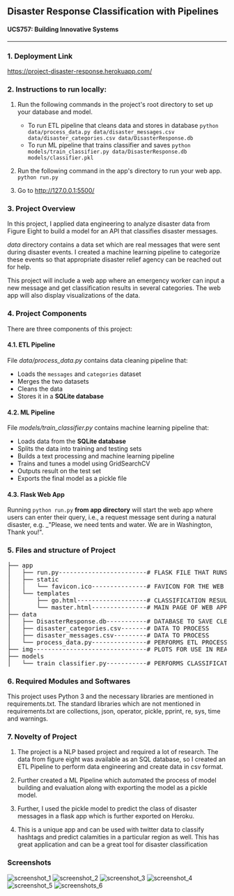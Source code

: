 ## Disaster Response Classification with Pipelines
#### UCS757: Building Innovative Systems
<hr>

### 1. Deployment Link
https://project-disaster-response.herokuapp.com/

### 2. Instructions to run locally:
1. Run the following commands in the project's root directory to set up your database and model.

    - To run ETL pipeline that cleans data and stores in database
        `python data/process_data.py data/disaster_messages.csv data/disaster_categories.csv data/DisasterResponse.db`
    - To run ML pipeline that trains classifier and saves
        `python models/train_classifier.py data/DisasterResponse.db models/classifier.pkl`
    
2. Run the following command in the app's directory to run your web app.
    `python run.py`

3. Go to http://127.0.0.1:5500/

### 3. Project Overview
In this project, I applied data engineering to analyze disaster data from Figure Eight to build a model for an API that classifies disaster messages.

_data_ directory contains a data set which are real messages that were sent during disaster events. I created a machine learning pipeline to categorize these events so that appropriate disaster relief agency can be reached out for help.

This project will include a web app where an emergency worker can input a new message and get classification results in several categories. The web app will also display visualizations of the data.

### 4. Project Components
There are three components of this project:

#### 4.1. ETL Pipeline

File _data/process_data.py_ contains data cleaning pipeline that:

- Loads the `messages` and `categories` dataset
- Merges the two datasets
- Cleans the data
- Stores it in a **SQLite database**

#### 4.2. ML Pipeline

File _models/train_classifier.py_ contains machine learning pipeline that:

- Loads data from the **SQLite database**
- Splits the data into training and testing sets
- Builds a text processing and machine learning pipeline
- Trains and tunes a model using GridSearchCV
- Outputs result on the test set
- Exports the final model as a pickle file

#### 4.3. Flask Web App

Running `python run.py` **from app directory** will start the web app where users can enter their query, i.e., a request message sent during a natural disaster, e.g. _"Please, we need tents and water. We are in Washington, Thank you!".

### 5. Files and structure of Project

<pre>
├── app
│   ├── run.py------------------------# FLASK FILE THAT RUNS APP
│   ├── static
│   │   └── favicon.ico---------------# FAVICON FOR THE WEB APP
│   └── templates
│       ├── go.html-------------------# CLASSIFICATION RESULT PAGE OF WEB APP
│       └── master.html---------------# MAIN PAGE OF WEB APP
├── data
│   ├── DisasterResponse.db-----------# DATABASE TO SAVE CLEANED DATA TO
│   ├── disaster_categories.csv-------# DATA TO PROCESS
│   ├── disaster_messages.csv---------# DATA TO PROCESS
│   └── process_data.py---------------# PERFORMS ETL PROCESS
├── img-------------------------------# PLOTS FOR USE IN README AND THE WEB APP
├── models
│   └── train_classifier.py-----------# PERFORMS CLASSIFICATION TASK
</pre>

### 6. Required Modules and Softwares
This project uses Python 3 and the necessary libraries are mentioned in requirements.txt. The standard libraries which are not mentioned in requirements.txt are collections, json, operator, pickle, pprint, re, sys, time and warnings.


### 7. Novelty of Project
1. The project is a NLP based project and required a lot of research. The data from figure eight was available as an SQL database, so I created an ETL Pipeline to perform data engineering and create data in csv format.

2. Further created a ML Pipeline which automated the process of model building and evaluation along with exporting the model as a pickle model.

3. Further, I used the pickle model to predict the class of disaster messages in a flask app which is further exported on Heroku. 

4. This is a unique app and can be used with twitter data to classify hashtags and predict calamities in a particular region as well. This has great application and can be a great tool for disaster classification 

### Screenshots

![screenshot_1](https://user-images.githubusercontent.com/43378659/142759729-07ee8800-2851-448f-bb7c-50f13a51538f.JPG)
![screenshot_2](https://user-images.githubusercontent.com/43378659/142759730-ad3c3d0b-18b7-4ecd-9e86-59b078dd756e.JPG)
![screenshot_3](https://user-images.githubusercontent.com/43378659/142759731-c53ce6fa-3f4f-4cbf-af11-cb5c8d873625.JPG)
![screenshot_4](https://user-images.githubusercontent.com/43378659/142759732-62cc06fc-d45e-4ae9-9eb4-d34fba94daf4.JPG)
![screenshot_5](https://user-images.githubusercontent.com/43378659/142759733-6e58fa97-9e22-455a-ace2-fd2a23124156.JPG)
![screenshots_6](https://user-images.githubusercontent.com/43378659/142759735-baf28213-a4b8-4b12-a830-8975c1276071.JPG)

